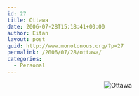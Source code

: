 ```yaml
---
id: 27
title: Ottawa
date: 2006-07-28T15:18:41+00:00
author: Eitan
layout: post
guid: http://www.monotonous.org/?p=27
permalink: /2006/07/28/ottawa/
categories:
  - Personal
---
```

</p> <div style="text-align:center;">
  <img alt="Ottawa" title="Ottawa" src="{{ "/files/ottawa1_small.jpg" | relative_url }}" />
</div></a>
